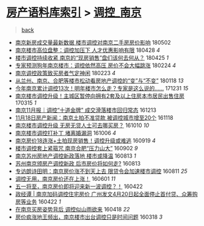 [房产语料库索引](../../README.md)  > [调控_南京](调控_南京.md)
====
> [back](../README.md)

- [南京新房成交量最新数据 楼市调控对南京二手房房价影响](http://jkwz.applinzi.com/ittc/7098562281594160135.html#%E5%8D%97%E4%BA%AC%E6%96%B0%E6%88%BF%E6%88%90%E4%BA%A4%E9%87%8F%E6%9C%80%E6%96%B0%E6%95%B0%E6%8D%AE+%E6%A5%BC%E5%B8%82%E8%B0%83%E6%8E%A7%E5%AF%B9%E5%8D%97%E4%BA%AC%E4%BA%8C%E6%89%8B%E6%88%BF%E6%88%BF%E4%BB%B7%E5%BD%B1%E5%93%8D) 180502  
- [南京楼市高位盘整：调控加压下 人才优惠影响有限](http://jkwz.applinzi.com/ittc/7096912904760853521.html#%E5%8D%97%E4%BA%AC%E6%A5%BC%E5%B8%82%E9%AB%98%E4%BD%8D%E7%9B%98%E6%95%B4%EF%BC%9A%E8%B0%83%E6%8E%A7%E5%8A%A0%E5%8E%8B%E4%B8%8B+%E4%BA%BA%E6%89%8D%E4%BC%98%E6%83%A0%E5%BD%B1%E5%93%8D%E6%9C%89%E9%99%90) 180428 *4* 
- [楼市调控持续收紧 南京的“现房销售”盘们该何去何从？](http://jkwz.applinzi.com/ittc/7095985621313258503.html#%E6%A5%BC%E5%B8%82%E8%B0%83%E6%8E%A7%E6%8C%81%E7%BB%AD%E6%94%B6%E7%B4%A7+%E5%8D%97%E4%BA%AC%E7%9A%84%E2%80%9C%E7%8E%B0%E6%88%BF%E9%94%80%E5%94%AE%E2%80%9D%E7%9B%98%E4%BB%AC%E8%AF%A5%E4%BD%95%E5%8E%BB%E4%BD%95%E4%BB%8E%EF%BC%9F) 180425 *1* 
- [专家预测狗年南京楼市：调控依然高压 房价不会大幅跳涨](http://jkwz.applinzi.com/ittc/7073590987232642055.html#%E4%B8%93%E5%AE%B6%E9%A2%84%E6%B5%8B%E7%8B%97%E5%B9%B4%E5%8D%97%E4%BA%AC%E6%A5%BC%E5%B8%82%EF%BC%9A%E8%B0%83%E6%8E%A7%E4%BE%9D%E7%84%B6%E9%AB%98%E5%8E%8B+%E6%88%BF%E4%BB%B7%E4%B8%8D%E4%BC%9A%E5%A4%A7%E5%B9%85%E8%B7%B3%E6%B6%A8) 180224 *4* 
- [南京调控政策致买房者气定神闲](http://jkwz.applinzi.com/ittc/7073385260203377681.html#%E5%8D%97%E4%BA%AC%E8%B0%83%E6%8E%A7%E6%94%BF%E7%AD%96%E8%87%B4%E4%B9%B0%E6%88%BF%E8%80%85%E6%B0%94%E5%AE%9A%E7%A5%9E%E9%97%B2) 180223 *4* 
- [从兰州、南京、合肥等楼市松动看房地产调控的“变”与“不变”](http://jkwz.applinzi.com/ittc/7059921173964391435.html#%E4%BB%8E%E5%85%B0%E5%B7%9E%E3%80%81%E5%8D%97%E4%BA%AC%E3%80%81%E5%90%88%E8%82%A5%E7%AD%89%E6%A5%BC%E5%B8%82%E6%9D%BE%E5%8A%A8%E7%9C%8B%E6%88%BF%E5%9C%B0%E4%BA%A7%E8%B0%83%E6%8E%A7%E7%9A%84%E2%80%9C%E5%8F%98%E2%80%9D%E4%B8%8E%E2%80%9C%E4%B8%8D%E5%8F%98%E2%80%9D) 180118 *13* 
- [今年南京累计调控13次！明年楼市怎么走？专家是这么说的……](http://jkwz.applinzi.com/ittc/7053263358734631942.html#%E4%BB%8A%E5%B9%B4%E5%8D%97%E4%BA%AC%E7%B4%AF%E8%AE%A1%E8%B0%83%E6%8E%A713%E6%AC%A1%EF%BC%81%E6%98%8E%E5%B9%B4%E6%A5%BC%E5%B8%82%E6%80%8E%E4%B9%88%E8%B5%B0%EF%BC%9F%E4%B8%93%E5%AE%B6%E6%98%AF%E8%BF%99%E4%B9%88%E8%AF%B4%E7%9A%84%E2%80%A6%E2%80%A6) 171231 *15* 
- [南京楼市调控升级！主城区暂停向拥有2套及以上住房本市居民出售住房](http://jkwz.applinzi.com/ittc/6945358858221519876.html#%E5%8D%97%E4%BA%AC%E6%A5%BC%E5%B8%82%E8%B0%83%E6%8E%A7%E5%8D%87%E7%BA%A7%EF%BC%81%E4%B8%BB%E5%9F%8E%E5%8C%BA%E6%9A%82%E5%81%9C%E5%90%91%E6%8B%A5%E6%9C%892%E5%A5%97%E5%8F%8A%E4%BB%A5%E4%B8%8A%E4%BD%8F%E6%88%BF%E6%9C%AC%E5%B8%82%E5%B1%85%E6%B0%91%E5%87%BA%E5%94%AE%E4%BD%8F%E6%88%BF) 170315 *1* 
- [南京11月报｜调控“十道金牌” 成交滑落楼市回归常态](http://jkwz.applinzi.com/ittc/6911056387659793412.html#%E5%8D%97%E4%BA%AC11%E6%9C%88%E6%8A%A5%EF%BD%9C%E8%B0%83%E6%8E%A7%E2%80%9C%E5%8D%81%E9%81%93%E9%87%91%E7%89%8C%E2%80%9D+%E6%88%90%E4%BA%A4%E6%BB%91%E8%90%BD%E6%A5%BC%E5%B8%82%E5%9B%9E%E5%BD%92%E5%B8%B8%E6%80%81) 161213  
- [11月18日房产新闻：南京土拍不准贷款 被调控城市增至20个](http://jkwz.applinzi.com/ittc/6901863042471429125.html#11%E6%9C%8818%E6%97%A5%E6%88%BF%E4%BA%A7%E6%96%B0%E9%97%BB%EF%BC%9A%E5%8D%97%E4%BA%AC%E5%9C%9F%E6%8B%8D%E4%B8%8D%E5%87%86%E8%B4%B7%E6%AC%BE+%E8%A2%AB%E8%B0%83%E6%8E%A7%E5%9F%8E%E5%B8%82%E5%A2%9E%E8%87%B320%E4%B8%AA) 161118  
- [南京楼市调控升级 无房无贷人士可去哪买房？](http://jkwz.applinzi.com/ittc/6887369266122195972.html#%E5%8D%97%E4%BA%AC%E6%A5%BC%E5%B8%82%E8%B0%83%E6%8E%A7%E5%8D%87%E7%BA%A7+%E6%97%A0%E6%88%BF%E6%97%A0%E8%B4%B7%E4%BA%BA%E5%A3%AB%E5%8F%AF%E5%8E%BB%E5%93%AA%E4%B9%B0%E6%88%BF%EF%BC%9F) 161010 *10* 
- [南京楼市调控打补丁 堵离婚漏洞](http://jkwz.applinzi.com/ittc/6885675605080671237.html#%E5%8D%97%E4%BA%AC%E6%A5%BC%E5%B8%82%E8%B0%83%E6%8E%A7%E6%89%93%E8%A1%A5%E4%B8%81+%E5%A0%B5%E7%A6%BB%E5%A9%9A%E6%BC%8F%E6%B4%9E) 161006 *4* 
- [南京房价18连涨+土拍现房销售！调控升级或难逃](http://jkwz.applinzi.com/ittc/6879604209061725188.html#%E5%8D%97%E4%BA%AC%E6%88%BF%E4%BB%B718%E8%BF%9E%E6%B6%A8%2B%E5%9C%9F%E6%8B%8D%E7%8E%B0%E6%88%BF%E9%94%80%E5%94%AE%EF%BC%81%E8%B0%83%E6%8E%A7%E5%8D%87%E7%BA%A7%E6%88%96%E9%9A%BE%E9%80%83) 160919 *4* 
- [楼市调控套上紧箍咒 南京合肥“压力山大”](http://jkwz.applinzi.com/ittc/6873121191291782149.html#%E6%A5%BC%E5%B8%82%E8%B0%83%E6%8E%A7%E5%A5%97%E4%B8%8A%E7%B4%A7%E7%AE%8D%E5%92%92+%E5%8D%97%E4%BA%AC%E5%90%88%E8%82%A5%E2%80%9C%E5%8E%8B%E5%8A%9B%E5%B1%B1%E5%A4%A7%E2%80%9D) 160902 *9* 
- [南京苏州房地产调控新政落地 楼市或降温](http://jkwz.applinzi.com/ittc/6865767160986731525.html#%E5%8D%97%E4%BA%AC%E8%8B%8F%E5%B7%9E%E6%88%BF%E5%9C%B0%E4%BA%A7%E8%B0%83%E6%8E%A7%E6%96%B0%E6%94%BF%E8%90%BD%E5%9C%B0+%E6%A5%BC%E5%B8%82%E6%88%96%E9%99%8D%E6%B8%A9) 160813 *1* 
- [苏州南京颁房产调控新政 后市房价将如何走?](http://jkwz.applinzi.com/ittc/6865419540212745221.html#%E8%8B%8F%E5%B7%9E%E5%8D%97%E4%BA%AC%E9%A2%81%E6%88%BF%E4%BA%A7%E8%B0%83%E6%8E%A7%E6%96%B0%E6%94%BF+%E5%90%8E%E5%B8%82%E6%88%BF%E4%BB%B7%E5%B0%86%E5%A6%82%E4%BD%95%E8%B5%B0%3F) 160813  
- [专访朗诗田明：南京房价涨不到天上去  限贷令会加速楼市调控](http://jkwz.applinzi.com/ittc/6865222734648443909.html#%E4%B8%93%E8%AE%BF%E6%9C%97%E8%AF%97%E7%94%B0%E6%98%8E%EF%BC%9A%E5%8D%97%E4%BA%AC%E6%88%BF%E4%BB%B7%E6%B6%A8%E4%B8%8D%E5%88%B0%E5%A4%A9%E4%B8%8A%E5%8E%BB++%E9%99%90%E8%B4%B7%E4%BB%A4%E4%BC%9A%E5%8A%A0%E9%80%9F%E6%A5%BC%E5%B8%82%E8%B0%83%E6%8E%A7) 160811 *25* 
- [调控无用，南京房价还在上涨！](http://jkwz.applinzi.com/ittc/6838680221410395140.html#%E8%B0%83%E6%8E%A7%E6%97%A0%E7%94%A8%EF%BC%8C%E5%8D%97%E4%BA%AC%E6%88%BF%E4%BB%B7%E8%BF%98%E5%9C%A8%E4%B8%8A%E6%B6%A8%EF%BC%81) 160601 *11* 
- [五一将至，南京房价即将迎来新一波调控？！](http://jkwz.applinzi.com/ittc/6823838751121736708.html#%E4%BA%94%E4%B8%80%E5%B0%86%E8%87%B3%EF%BC%8C%E5%8D%97%E4%BA%AC%E6%88%BF%E4%BB%B7%E5%8D%B3%E5%B0%86%E8%BF%8E%E6%9D%A5%E6%96%B0%E4%B8%80%E6%B3%A2%E8%B0%83%E6%8E%A7%EF%BC%9F%EF%BC%81) 160422  
- [政经谭 | 南京加码调控住宅房价 广州发文4月20日起全面停止首付贷、众筹购房等业务](http://jkwz.applinzi.com/ittc/6823714194624873476.html#%E6%94%BF%E7%BB%8F%E8%B0%AD+%7C+%E5%8D%97%E4%BA%AC%E5%8A%A0%E7%A0%81%E8%B0%83%E6%8E%A7%E4%BD%8F%E5%AE%85%E6%88%BF%E4%BB%B7+%E5%B9%BF%E5%B7%9E%E5%8F%91%E6%96%874%E6%9C%8820%E6%97%A5%E8%B5%B7%E5%85%A8%E9%9D%A2%E5%81%9C%E6%AD%A2%E9%A6%96%E4%BB%98%E8%B4%B7%E3%80%81%E4%BC%97%E7%AD%B9%E8%B4%AD%E6%88%BF%E7%AD%89%E4%B8%9A%E5%8A%A1) 160422 *1* 
- [在南京买房姿势背后 调控似山雨欲来](http://jkwz.applinzi.com/ittc/6822356094458266629.html#%E5%9C%A8%E5%8D%97%E4%BA%AC%E4%B9%B0%E6%88%BF%E5%A7%BF%E5%8A%BF%E8%83%8C%E5%90%8E+%E8%B0%83%E6%8E%A7%E4%BC%BC%E5%B1%B1%E9%9B%A8%E6%AC%B2%E6%9D%A5) 160418 *22* 
- [房价疯涨地王频出，南京楼市出台调控只是时间问题](http://jkwz.applinzi.com/ittc/6810994672277128197.html#%E6%88%BF%E4%BB%B7%E7%96%AF%E6%B6%A8%E5%9C%B0%E7%8E%8B%E9%A2%91%E5%87%BA%EF%BC%8C%E5%8D%97%E4%BA%AC%E6%A5%BC%E5%B8%82%E5%87%BA%E5%8F%B0%E8%B0%83%E6%8E%A7%E5%8F%AA%E6%98%AF%E6%97%B6%E9%97%B4%E9%97%AE%E9%A2%98) 160318 *3* 
